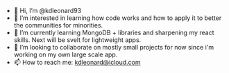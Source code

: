 - 👋 Hi, I’m @kdleonard93
- 👀 I’m interested in learning how code works and how to apply it to better the communities for minorities.
- 🌱 I’m currently learning MongoDB + libraries and sharpening my react skills. Next will be svelt for lightweight apps.
- 💞️ I’m looking to collaborate on mostly small projects for now since i'm working on my own large scale app.
- 📫 How to reach me: kdleonard@icloud.com

<!---
kdleonard93/kdleonard93 is a ✨ special ✨ repository because its `README.md` (this file) appears on your GitHub profile.
You can click the Preview link to take a look at your changes.
--->

